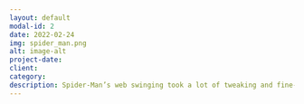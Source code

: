 ```yaml
---
layout: default
modal-id: 2
date: 2022-02-24
img: spider_man.png
alt: image-alt
project-date: 
client:
category:
description: Spider-Man’s web swinging took a lot of tweaking and fine-tuning to get right, but is ultimately pretty straight-forward:<br><br>After the player shoots a web rope and that rope attaches to a surface, the rope stays a fixed length (ignoring elasticity). Whenever the player’s distance from the attachment point (point <em>A</em>) exceeds the established fixed length, their position in the world (point <em>B</em>) is offset to close that gap, while still maintaining the angle between the two points. A tangent vector can then be created by making a line between them, the direction of which is then applied to the player as motion, thus creating the “swing” motion.
---
```

